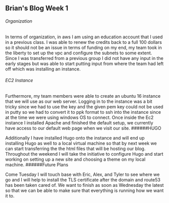 ## Brian's Blog Week 1

###### Organization

In terms of organization, in aws I am using an education account that I used in a previous class.
I was able to renew the credits back to a full 100 dollars so it should not be an issue in terms of funding on my end, my team took in the liberty to set up the vpc and configure the subnets to some extent.
Since I was transferred from a previous group I did not have any input in the early stages but was able to start putting input from where the team had left off which was installing an instance.
###### EC2 Instance

Furthermore, my team members were able to create  an ubuntu 16 instance that we will use as our web server.
Logging in to the instance was a bit tricky since we had to use the key and the given pem key could not be used in putty so we had to convert it to ppk format to ssh into the instance since at the time we were using windows OS to connect.
Once inside the Ec2 instance I installed Apache and finished the default setup, we currently have access to our default web page when we visit our site.
######HUGO

Additionally I have installed Hugo onto the instance and will end up installing Hugo as well to a local virtual machine so that by next week we can start transferring the the html files that will be hosting our blog.
Throughout the weekend I will take the initiative to configure Hugo and start working on setting up a new site and choosing a theme on my local machine.
######Future Plans

Come Tuesday I will touch base with Eric, Alex, and Tyler to see where we go and I will help to install the TLS certificate after the domain and route53 has been taken cared of. We want to finish as soon as Wednesday the latest so that we can be able to make sure that everything is running how we want it to.
